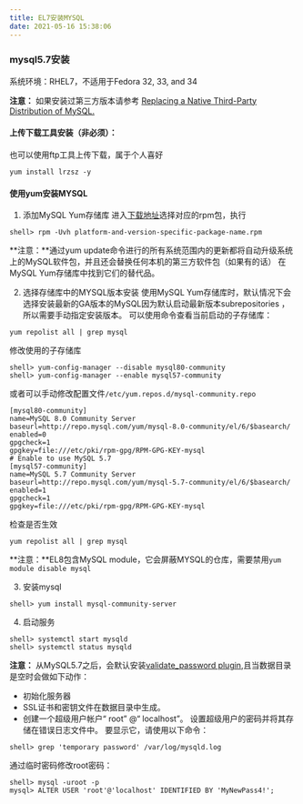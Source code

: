 ```yaml
---
title: EL7安装MYSQL
date: 2021-05-16 15:38:06
---
```


### mysql5.7安装
系统环境：RHEL7，不适用于Fedora 32, 33, and 34

**注意：** 如果安装过第三方版本请参考 [Replacing a Native Third-Party Distribution of MySQL.](https://dev.mysql.com/doc/mysql-yum-repo-quick-guide/en/index.html#repo-qg-yum-replacing)

#### 上传下载工具安装（非必须）：
也可以使用ftp工具上传下载，属于个人喜好
```shell
yum install lrzsz -y
```
#### 使用yum安装MYSQL
1. 添加MySQL Yum存储库
进入[下载地址](https://dev.mysql.com/downloads/repo/yum/)选择对应的rpm包，执行
```
shell> rpm -Uvh platform-and-version-specific-package-name.rpm
```
**注意：**通过yum update命令进行的所有系统范围内的更新都将自动升级系统上的MySQL软件包，并且还会替换任何本机的第三方软件包（如果有的话） 在MySQL Yum存储库中找到它们的替代品。

2. 选择存储库中的MYSQL版本安装
使用MySQL Yum存储库时，默认情况下会选择安装最新的GA版本的MySQL因为默认启动最新版本subrepositories ，所以需要手动指定安装版本。
可以使用命令查看当前启动的子存储库：
```shell
yum repolist all | grep mysql
```
修改使用的子存储库
```shell
shell> yum-config-manager --disable mysql80-community
shell> yum-config-manager --enable mysql57-community
```
或者可以手动修改配置文件`/etc/yum.repos.d/mysql-community.repo`
```shell
[mysql80-community]
name=MySQL 8.0 Community Server
baseurl=http://repo.mysql.com/yum/mysql-8.0-community/el/6/$basearch/
enabled=0
gpgcheck=1
gpgkey=file:///etc/pki/rpm-gpg/RPM-GPG-KEY-mysql
# Enable to use MySQL 5.7
[mysql57-community]
name=MySQL 5.7 Community Server
baseurl=http://repo.mysql.com/yum/mysql-5.7-community/el/6/$basearch/
enabled=1
gpgcheck=1
gpgkey=file:///etc/pki/rpm-gpg/RPM-GPG-KEY-mysql
```
检查是否生效
```shell
yum repolist all | grep mysql
```
**注意：**EL8包含MySQL module，它会屏蔽MYSQL的仓库，需要禁用`yum module disable mysql`

3. 安装mysql
```shell
shell> yum install mysql-community-server
```


4. 启动服务
```shell
shell> systemctl start mysqld
shell> systemctl status mysqld
```

**注意：**
从MySQL5.7之后，会默认安装[validate_password plugin](https://dev.mysql.com/doc/refman/8.0/en/validate-password.html),且当数据目录是空时会做如下动作：
* 初始化服务器
* SSL证书和密钥文件在数据目录中生成。
* 创建一个超级用户帐户“ root” @“ localhost”。 设置超级用户的密码并将其存储在错误日志文件中。 要显示它，请使用以下命令：
```shell
shell> grep 'temporary password' /var/log/mysqld.log
```
通过临时密码修改root密码：
```shell
shell> mysql -uroot -p
mysql> ALTER USER 'root'@'localhost' IDENTIFIED BY 'MyNewPass4!';
```




